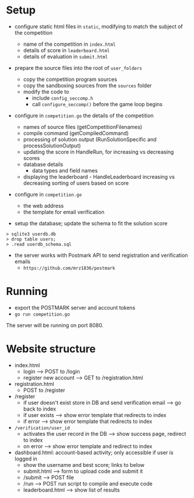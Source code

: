 # Setup

* configure static html files in ``static``, modifying to match the subject of the
competition
    * name of the competition in ``index.html``
    * details of score in ``leaderboard.html``
    * details of evaluation in ``submit.html``

* prepare the source files into the root of ``user_folders``
    * copy the competition program sources
    * copy the sandboxing sources from the ``sources`` folder
    * modify the code to
        * include ``config_seccomp.h``
        * call ``configure_seccomp()`` before the game loop begins

* configure in ``competition.go`` the details of the competition
    * names of source files (getCompetitionFilenames)
    * compile command (getCompiledCommand)
    * processing of solution output (RunSolutionSpecific and processSolutionOutput)
    * updating the score in HandleRun, for increasing vs decreasing scores
    * database details
        * data types and field names
    * displaying the leaderboard - HandleLeaderboard increasing vs decreasing
    sorting of users based on score
* configure in ``competition.go``
    * the web address
    * the template for email verification

* setup the database; update the schema to fit the solution score

```
> sqlite3 userdb.db
> drop table users;
> .read userdb_schema.sql
```

* the server works with Postmark API to send registration and verification emails
    * ``https://github.com/mrz1836/postmark``


# Running

* export the POSTMARK server and account tokens
* ``go run competition.go``

The server will be running on port 8080.

# Website structure

* index.html
    * login --> POST to /login
    * register new account --> GET to /registration.html
* registration.html
    * POST to /register
* /register
    * if user doesn't exist store in DB and send verification email --> go back to index
    * if user exists --> show error template that redirects to index
    * if error --> show error template that redirects to index
* ``/verification/user_id``
    * activates the user record in the DB --> show success page, redirect to index
    * on error --> show error template and redirect to index
* dashboard.html: account-based activity; only accessible if user is logged in
    * show the username and best score; links to below
    * submit.html --> form to upload code and submit it
    * /submit     --> POST file
    * /run        --> POST run script to compile and execute code
    * leaderboard.html --> show list of results
